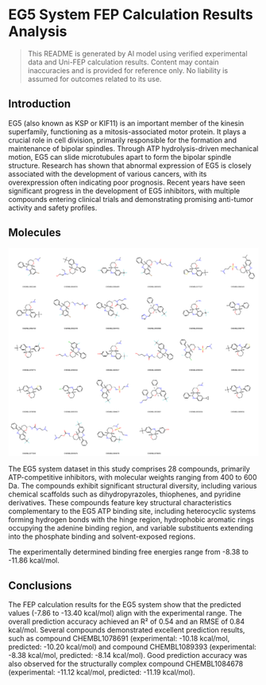 # EG5 System FEP Calculation Results Analysis

> This README is generated by AI model using verified experimental data and Uni-FEP calculation results. Content may contain inaccuracies and is provided for reference only. No liability is assumed for outcomes related to its use.

## Introduction

EG5 (also known as KSP or KIF11) is an important member of the kinesin superfamily, functioning as a mitosis-associated motor protein. It plays a crucial role in cell division, primarily responsible for the formation and maintenance of bipolar spindles. Through ATP hydrolysis-driven mechanical motion, EG5 can slide microtubules apart to form the bipolar spindle structure. Research has shown that abnormal expression of EG5 is closely associated with the development of various cancers, with its overexpression often indicating poor prognosis. Recent years have seen significant progress in the development of EG5 inhibitors, with multiple compounds entering clinical trials and demonstrating promising anti-tumor activity and safety profiles.

## Molecules

![Molecular structures of representative compounds](mol_grid.png)

The EG5 system dataset in this study comprises 28 compounds, primarily ATP-competitive inhibitors, with molecular weights ranging from 400 to 600 Da. The compounds exhibit significant structural diversity, including various chemical scaffolds such as dihydropyrazoles, thiophenes, and pyridine derivatives. These compounds feature key structural characteristics complementary to the EG5 ATP binding site, including heterocyclic systems forming hydrogen bonds with the hinge region, hydrophobic aromatic rings occupying the adenine binding region, and variable substituents extending into the phosphate binding and solvent-exposed regions.

The experimentally determined binding free energies range from -8.38 to -11.86 kcal/mol.

## Conclusions

The FEP calculation results for the EG5 system show that the predicted values (-7.86 to -13.40 kcal/mol) align with the experimental range. The overall prediction accuracy achieved an R² of 0.54 and an RMSE of 0.84 kcal/mol. Several compounds demonstrated excellent prediction results, such as compound CHEMBL1078691 (experimental: -10.18 kcal/mol, predicted: -10.20 kcal/mol) and compound CHEMBL1089393 (experimental: -8.38 kcal/mol, predicted: -8.14 kcal/mol). Good prediction accuracy was also observed for the structurally complex compound CHEMBL1084678 (experimental: -11.12 kcal/mol, predicted: -11.19 kcal/mol). 
